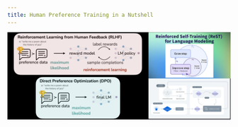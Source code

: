 ```yaml
---
title: Human Preference Training in a Nutshell
---
```


![rlhf](https://github.com/spraphul/blog/blob/gh-pages/_posts/rlhf.png?raw=true)
